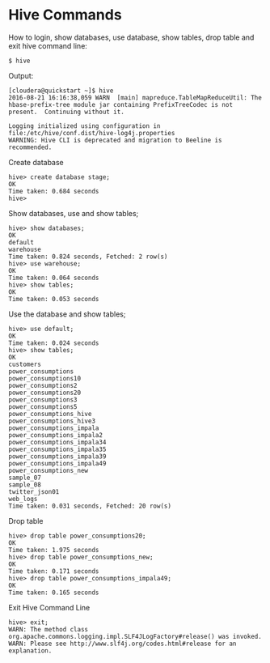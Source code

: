 # Hive Commands

How to login, show databases, use database, show tables, drop table and exit hive command line:

```
$ hive
```

Output:
```
[cloudera@quickstart ~]$ hive
2016-08-21 16:16:38,059 WARN  [main] mapreduce.TableMapReduceUtil: The hbase-prefix-tree module jar containing PrefixTreeCodec is not present.  Continuing without it.

Logging initialized using configuration in file:/etc/hive/conf.dist/hive-log4j.properties
WARNING: Hive CLI is deprecated and migration to Beeline is recommended.
```

Create database
```
hive> create database stage;
OK
Time taken: 0.684 seconds
hive>
```

Show databases, use and show tables;
```
hive> show databases;
OK
default
warehouse
Time taken: 0.824 seconds, Fetched: 2 row(s)
hive> use warehouse;
OK
Time taken: 0.064 seconds
hive> show tables;
OK
Time taken: 0.053 seconds
```

Use the database and show tables;
```
hive> use default;
OK
Time taken: 0.024 seconds
hive> show tables;
OK
customers
power_consumptions
power_consumptions10
power_consumptions2
power_consumptions20
power_consumptions3
power_consumptions5
power_consumptions_hive
power_consumptions_hive3
power_consumptions_impala
power_consumptions_impala2
power_consumptions_impala34
power_consumptions_impala35
power_consumptions_impala39
power_consumptions_impala49
power_consumptions_new
sample_07
sample_08
twitter_json01
web_logs
Time taken: 0.031 seconds, Fetched: 20 row(s)
```

Drop table
```
hive> drop table power_consumptions20;
OK
Time taken: 1.975 seconds
hive> drop table power_consumptions_new;
OK
Time taken: 0.171 seconds
hive> drop table power_consumptions_impala49;
OK
Time taken: 0.165 seconds
```

Exit Hive Command Line
```
hive> exit;
WARN: The method class org.apache.commons.logging.impl.SLF4JLogFactory#release() was invoked.
WARN: Please see http://www.slf4j.org/codes.html#release for an explanation.
```
